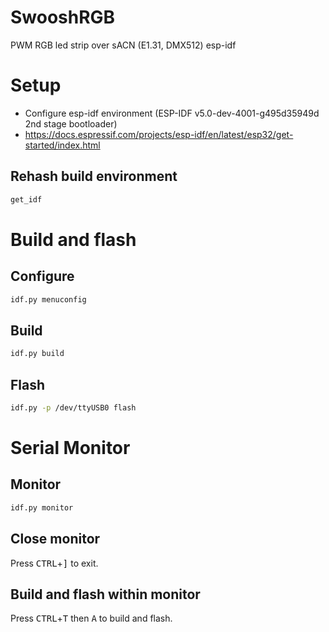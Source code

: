 # SwooshRGB
PWM RGB led strip over sACN (E1.31, DMX512) esp-idf

# Setup
* Configure esp-idf environment (ESP-IDF v5.0-dev-4001-g495d35949d 2nd stage bootloader)
* https://docs.espressif.com/projects/esp-idf/en/latest/esp32/get-started/index.html

## Rehash build environment
```bash
get_idf
```

# Build and flash

## Configure
```bash
idf.py menuconfig
```

## Build
```bash
idf.py build
```

## Flash
```bash
idf.py -p /dev/ttyUSB0 flash
```

# Serial Monitor
## Monitor
```bash
idf.py monitor
```

## Close monitor
Press <kbd>CTRL</kbd>+<kbd>]</kbd> to exit.

## Build and flash within monitor
Press <kbd>CTRL</kbd>+<kbd>T</kbd> then <kbd>A</kbd> to build and flash.

